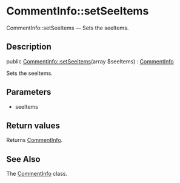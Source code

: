 CommentInfo::setSeeItems
================

CommentInfo::setSeeItems — Sets the seeItems.

Description
---------------


public [CommentInfo::setSeeItems](https://github.com/lingtalfi/DocTools/blob/master/doc/api/DocTools/Info/CommentInfo/setSeeItems.md)(array $seeItems) : [CommentInfo](https://github.com/lingtalfi/DocTools/blob/master/doc/api/DocTools/Info/CommentInfo.md)




Sets the seeItems.




Parameters
--------------


- seeItems
    


Return values
----------------

Returns [CommentInfo](https://github.com/lingtalfi/DocTools/blob/master/doc/api/DocTools/Info/CommentInfo.md).









See Also
-----------

The [CommentInfo](https://github.com/lingtalfi/DocTools/blob/master/doc/api/DocTools/Info/CommentInfo.md) class.
